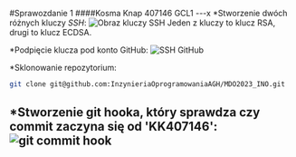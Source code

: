 #Sprawozdanie 1
####Kosma Knap 407146 GCL1
---x
*Stworzenie dwóch różnych kluczy _SSH_:
![Obraz kluczy SSH](/screens/keys.png)
Jeden z kluczy to klucz RSA, drugi to klucz ECDSA.

*Podpięcie klucza pod konto GitHub:
![SSH GitHub](/screens/ssh_git.png)

*Sklonowanie repozytorium:
```bash
git clone git@github.com:InzynieriaOprogramowaniaAGH/MDO2023_INO.git
```

*Stworzenie git hooka, który sprawdza czy commit zaczyna się od 'KK407146':
![git commit hook](/screens/git_hook.png)
---
